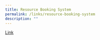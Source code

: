 ```yaml
---
title: Resource Booking System
permalink: /links/resource-booking-system
description: ""
---
```

<a href="https://rbs.avero-tech.com/">Link</a>